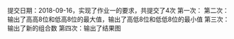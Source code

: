 提交日期：2018-09-16，实现了作业一的要求，共提交了4次
第一次：
第二次：输出了高高8位和低高8位的最大值，输出了高低8位和低低8位的最小值
第三次：输出了新的组合数
第四次：输出了结果图
